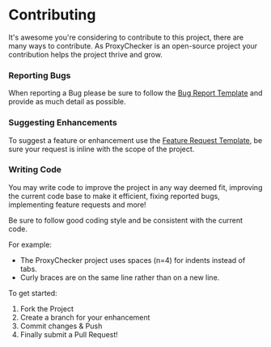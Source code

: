 # Contributing

It's awesome you're considering to contribute to this project, there are many ways to contribute. 
As ProxyChecker is an open-source project your contribution helps the project thrive and grow.

### Reporting Bugs

When reporting a Bug please be sure to follow the [Bug Report Template](https://github.com/HiddenMotives/ProxyChecker/issues/new?assignees=&labels=&template=bug_report.md&title=) 
and provide as much detail as possible.


### Suggesting Enhancements

To suggest a feature or enhancement use the [Feature Request Template](https://github.com/HiddenMotives/ProxyChecker/issues/new?assignees=&labels=&template=feature_request.md&title=),
be sure your request is inline with the scope of the project.

### Writing Code

You may write code to improve the project in any way deemed fit, improving the current code base to make it efficient, fixing reported bugs, implementing feature requests and more! 

Be sure to follow good coding style and be consistent with the current code.

For example:
* The ProxyChecker project uses spaces (n=4) for indents instead of tabs.
* Curly braces are on the same line rather than on a new line.

To get started:
1) Fork the Project
2) Create a branch for your enhancement
3) Commit changes & Push
4) Finally submit a Pull Request!

